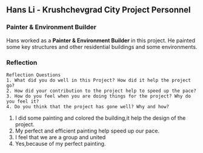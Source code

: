 ## Hans Li - Krushchevgrad City Project Personnel

### Painter & Environment Builder

Hans worked as a **Painter & Environment Builder** in this project. He painted some key structures and other residential buildings and some environments.

### Reflection
```
Reflection Questions
1. What did you do well in this Project? How did it help the project go?
2. How did your contribution to the project help to speed up the pace?
3. How do you feel when you are doing things for the project? Why do you feel it?
4. Do you think that the project has gone well? Why and how?
```

1. I did some painting and colored the building,it help the design of the project.
2. My perfect and efficient painting help speed up our pace.
3. I feel that we are a group and united
4. Yes,because of my perfect painting.